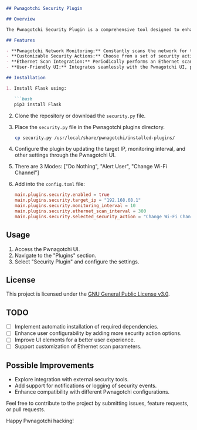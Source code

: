 
```markdown
## Pwnagotchi Security Plugin

## Overview

The Pwnagotchi Security Plugin is a comprehensive tool designed to enhance network monitoring and security capabilities on the Pwnagotchi platform. With a focus on simplicity and effectiveness, this plugin provides real-time insights into the network environment, allowing users to take proactive security measures.

## Features

- **Pwnagotchi Network Monitoring:** Constantly scans the network for the presence of other Pwnagotchi devices using ARP requests.
- **Customizable Security Actions:** Choose from a set of security actions, such as changing the Wi-Fi channel or displaying alerts, when a Pwnagotchi is detected.
- **Ethernet Scan Integration:** Periodically performs an Ethernet scan using `arp-scan` to provide additional visibility into the connected devices on the network.
- **User-Friendly UI:** Integrates seamlessly with the Pwnagotchi UI, providing an intuitive interface for configuration and monitoring.

## Installation

1. Install Flask using:

   ```bash
   pip3 install Flask
   ```

2. Clone the repository or download the `security.py` file.
3. Place the `security.py` file in the Pwnagotchi plugins directory.

   ```bash
   cp security.py /usr/local/share/pwnagotchi/installed-plugins/
   ```

4. Configure the plugin by updating the target IP, monitoring interval, and other settings through the Pwnagotchi UI.
5. There are 3 Modes: ["Do Nothing", "Alert User", "Change Wi-Fi Channel"]
6. Add into the `config.toml` file:

   ```toml
   main.plugins.security.enabled = true
   main.plugins.security.target_ip = "192.168.68.1"
   main.plugins.security.monitoring_interval = 10
   main.plugins.security.ethernet_scan_interval = 300
   main.plugins.security.selected_security_action = "Change Wi-Fi Channel"
   ```

## Usage

1. Access the Pwnagotchi UI.
2. Navigate to the "Plugins" section.
3. Select "Security Plugin" and configure the settings.

## License

This project is licensed under the [GNU General Public License v3.0](LICENSE).

## TODO

- [ ] Implement automatic installation of required dependencies.
- [ ] Enhance user configurability by adding more security action options.
- [ ] Improve UI elements for a better user experience.
- [ ] Support customization of Ethernet scan parameters.

## Possible Improvements

- Explore integration with external security tools.
- Add support for notifications or logging of security events.
- Enhance compatibility with different Pwnagotchi configurations.

Feel free to contribute to the project by submitting issues, feature requests, or pull requests.

Happy Pwnagotchi hacking!
```
